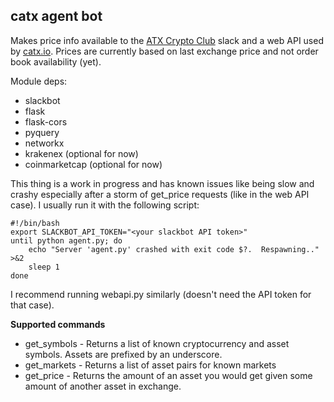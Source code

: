 catx agent bot
--------------

Makes price info available to the [ATX Crypto Club] slack and a web API used by [catx.io]. Prices are currently based on last exchange price and not order book availability (yet).

Module deps:

  - slackbot
  - flask
  - flask-cors
  - pyquery
  - networkx
  - krakenex (optional for now)
  - coinmarketcap (optional for now)

This thing is a work in progress and has known issues like being slow and crashy especially after a storm of get_price requests (like in the web API case). I usually run it with the following script:

    #!/bin/bash
    export SLACKBOT_API_TOKEN="<your slackbot API token>"
    until python agent.py; do
        echo "Server 'agent.py' crashed with exit code $?.  Respawning.." >&2
        sleep 1
    done

I recommend running webapi.py similarly (doesn't need the API token for that case).

**Supported commands**

  - get_symbols - Returns a list of known cryptocurrency and asset symbols. Assets are prefixed by an underscore.
  - get_markets - Returns a list of asset pairs for known markets
  - get_price - Returns the amount of an asset you would get given some amount of another asset in exchange.

  [catx.io]: http://catx.io/
  [ATX Crypto Club]: http://atxcf.slack.com/
